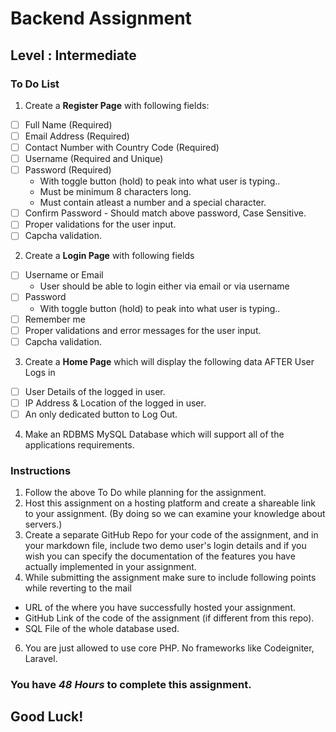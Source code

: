 # Backend Assignment
## Level : Intermediate
### To Do List

1. Create a **Register Page** with following fields:


- [ ] Full Name (Required)
- [ ] Email Address (Required)
- [ ] Contact Number with Country Code (Required)
- [ ] Username (Required and Unique)
- [ ] Password (Required)
  - With toggle button (hold) to peak into what user is typing..
  - Must be minimum 8 characters long.
  - Must contain atleast a number and a special character.
- [ ] Confirm Password - Should match above password, Case Sensitive.
- [ ] Proper validations for the user input.
- [ ] Capcha validation.

2. Create a **Login Page** with following fields


  - [ ] Username or Email
    - User should be able to login either via email or via username
  - [ ] Password
    - With toggle button (hold) to peak into what user is typing..
  - [ ] Remember me
  - [ ] Proper validations and error messages for the user input.
  - [ ] Capcha validation.

3. Create a **Home Page** which will display the following data AFTER User Logs in
  - [ ] User Details of the logged in user.
  - [ ] IP Address & Location of the logged in user.
  - [ ] An only dedicated button to Log Out.

4. Make an RDBMS MySQL Database which will support all of the applications requirements.


### Instructions

1. Follow the above To Do while planning for the assignment.
2. Host this assignment on a hosting platform and create a shareable link to your assignment. (By doing so we can examine your knowledge about servers.)
3. Create a separate GitHub Repo for your code of the assignment, and in your markdown file, include two demo user's login details and if you wish you can specify the documentation of the features you have actually implemented in your assignment.
4. While submitting the assignment make sure to include following points while reverting to the mail
  - URL of the where you have successfully hosted your assignment.
  - GitHub Link of the code of the assignment (if different from this repo).
  - SQL File of the whole database used.
6. You are just allowed to use core PHP. No frameworks like Codeigniter, Laravel.


### You have _**48 Hours**_ to complete this assignment.
## Good Luck!
